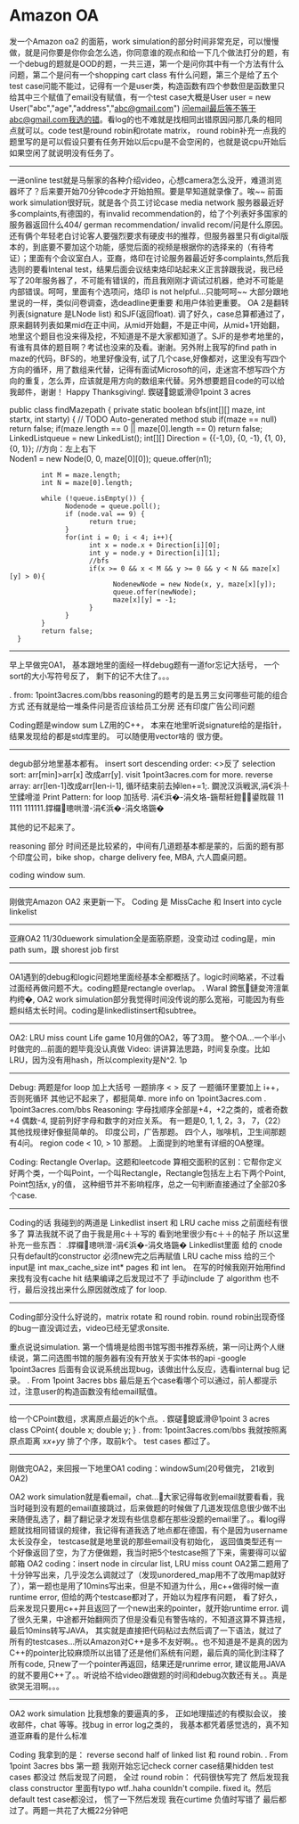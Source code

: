 # Amazon OA

发一个Amazon oa2 的面筋，work simulation的部分时间非常充足，可以慢慢做，就是问你要是你你会怎么选，你同意谁的观点和给一下几个做法打分的题，有一个debug的题就是OOD的题，一共三道，第一个是问你其中有一个方法有什么问题，第二个是问有一个shopping cart class 有什么问题，第三个是给了五个test case问能不能过，记得有一个是user类，构造函数有四个参数但是函数里只给其中三个赋值了email没有赋值，有一个test case大概是User user = new User("abc","age","address","abc@gmail.com") 问email最后等不等于abc@gmail.com我选的错。看log的也不难就是找相同出错原因问那几条的相同点就可以。code test是round robin和rotate matrix， round robin补充一点我的题里写的是可以假设只要有任务开始以后cpu是不会空闲的，也就是说cpu开始后如果空闲了就说明没有任务了。

---

一进online test就是马鬃家的各种介绍video，心想camera怎么没开，难道浏览器坏了？后来要开始70分钟code才开始拍照。要是早知道就录像了。唉~~
前面work simulation很好玩，就是各个员工讨论case media network 服务器最近好多complaints,有德国的，有invalid recommendation的，给了个列表好多国家的服务器返回什么404/ german recommendation/ invalid recom/问是什么原因。还有俩个年轻老白讨论客人要强烈要求有硬皮书的推荐，但服务器里只有digital版本的，到底要不要加这个功能，感觉后面的视频是根据你的选择来的（有待考证）；里面有个会议室白人，亚裔，烙印在讨论服务器最近好多complaints,然后我选则的要看Intenal test，结果后面会议结束烙印站起来义正言辞跟我说，我已经写了20年服务器了，不可能有错误的，而且我刚刚才调试过机器，绝对不可能是内部错误。呵呵，里面有个选项问，烙印 is not helpful...只能呵呵~~ 大部分跟地里说的一样，类似问卷调查，选deadline更重要 和用户体验更重要。
OA 2是翻转列表(signature 是LNode list) 和SJF(返回float). 调了好久，case总算都通过了，原来翻转列表如果mid在正中间，从mid开始翻，不是正中间，从mid+1开始翻，地里这个题目也没来得及挖，不知道是不是大家都知道了。SJF的是参考地里的，有谁有具体的题目啊？考试也没来的及看。谢谢。另外附上我写的find path in maze的代码，BFS的，地里好像没有, 试了几个case,好像都对，这里没有写四个方向的循环，用了数组来代替，记得有面试Microsoft的问，走迷宫不想写四个方向的重复，怎么弄，应该就是用方向的数组来代替。另外想要题目code的可以给我邮件，谢谢！ 
Happy Thanksgiving!. 鍥磋鎴戜滑@1point 3 acres

public class findMazepath {
      private static boolean bfs(int[][] maze, int startx, int starty) {
            // TODO Auto-generated method stub
            if(maze == null)
                  return false;
            if(maze.length == 0 || maze[0].length == 0)
                  return false;
            LinkedList<Node>queue = new LinkedList<Node>();
            int[][] Direction = {{-1,0}, {0, -1}, {1, 0}, {0, 1}}; //方向：左上右下     
            Noden1 = new Node(0, 0, maze[0][0]);
            queue.offer(n1);
      
            int M = maze.length;
            int N = maze[0].length;
            
            while (!queue.isEmpty()) {
                  Nodenode = queue.poll();
                  if (node.val == 9) {
                        return true;
                  }
                  for(int i = 0; i < 4; i++){
                        int x = node.x + Direction[i][0];
                        int y = node.y + Direction[i][1];
                        //bfs
                        if(x >= 0 && x < M && y >= 0 && y < N && maze[x][y] > 0){
                              NodenewNode = new Node(x, y, maze[x][y]);
                              queue.offer(newNode);
                              maze[x][y] = -1;
                        }
                  }
            }
            return false;
      }
      
      
  ---
  
  早上早做完OA1， 基本跟地里的面经一样debug题有一道for忘记大括号， 一个sort的大小写符号反了， 剩下的记不大住了。。。

. from: 1point3acres.com/bbs 
reasoning的题考的是五男三女问哪些可能的组合方式
还有就是给一堆条件问是否应该给员工分房
还有印度广告公司问题

Coding题是window sum
LZ用的C++， 本来在地里听说signature给的是指针， 结果发现给的都是std库里的。 可以随便用vector啥的 很方便。

---

degub部分地里基本都有。
insert sort descending order: <>反了
selection sort: arr[min]>arr[x] 改成arr[y]. visit 1point3acres.com for more.
reverse array: arr[len-1]改成arr[len-i-1], 循环结束前去掉len+=1;. 鐗涗汉浜戦泦,涓€浜╀笁鍒嗗湴
Print Pattern: for loop 加括号. 涓€浜�-涓夊垎-鍦帮紝鐙鍙戝竷
11
1111
111111.鐣欏璁哄潧-涓€浜�-涓夊垎鍦�

其他的记不起来了。

reasoning 部分
时间还是比较紧的，中间有几道题基本都是蒙的，后面的题有那个印度公司，bike shop，charge delivery fee, MBA, 六人圆桌问题。

coding
window sum.

---

刚做完Amazon OA2 来更新一下。
Coding 是 MissCache 和 Insert into cycle linkelist

---

亚麻OA2 11/30duework simulation全是面筋原题，没变动过
coding是，min path sum，跟 shorest job first

---

OA1遇到的debug和logic问题地里面经基本全都概括了。logic时间略紧，不过看过面经再做问题不大。coding题是rectangle overlap。
. Waral 鍗氬鏈夋洿澶氭枃绔�,
OA2 work simulation部分我觉得时间没传说的那么宽裕，可能因为有些题纠结太长时间。coding是linkedlistinsert和subtree。

---

OA2:
LRU miss count
Life game
10月做的OA2，等了3周。
整个OA...一个半小时做完的...前面的题毕竟没认真做
Video:
讲讲算法思路，时间复杂度。比如LRU，因为没有用hash，所以complexity是N^2. 1p

---

Debug:
两题是for loop 加上大括号
一题排序 < > 反了
一题循环里要加上 i++， 否则死循环
其他记不起来了，都挺简单. more info on 1point3acres.com
. 1point3acres.com/bbs
Reasoning:
字母找顺序全部是+4，+2之类的，或者奇数+4 偶数-4, 提前列好字母和数字的对应关系。
有一题是0, 1, 1, 2，3， 7，（22）
其他找规律好像挺简单的。
印度公司，广告那题。
四个人，咖啡机，卫生间那题有4问。
region code < 10, > 10 那题。
上面提到的地里有详细的OA整理。

Coding:
Rectangle Overlap。这题和leetcode 算相交面积的区别：它帮你定义好两个类，一个叫Point，一个叫Rectangle，Rectangle包括左上右下两个Point, Point包括x, y的值， 这种细节并不影响程序，总之一句判断直接通过了全部20多个case.

---

Coding的话 我碰到的两道是 Linkedlist insert 和 LRU cache miss
之前面经有很多了 算法我就不说了由于我是用c＋＋写的 看到地里很少有c＋＋的帖子 所以这里补充一些东西：
.鐣欏璁哄潧-涓€浜�-涓夊垎鍦�
Linkedlist里面 给的 cnode 只有default的constructor 必须new完之后再赋值
LRU cache miss 给的三个input是 int max_cache_size int* pages 和 int len。 在写的时候我刚开始用find来找有没有cache hit 结果编译之后发现过不了 手动include 了 algorithm 也不行，最后没找出来什么原因就改成了 for loop.

---

Coding部分没什么好说的，matrix rotate 和 round robin.
round robin出现奇怪的bug一直没调过去，video已经无望求onsite.

重点说说simulation. 第一个情境是给图书馆写图书推荐系统，第一问让两个人继续说，第二问选图书馆的服务器有没有开放关于实体书的api
-google 1point3acres
后面有会议说系统出现bug，该做出什么反应，选看internal bug 记录。
. From 1point 3acres bbs
最后是五个case看哪个可以通过，前人都提示过，注意user的构造函数没有给email赋值。

---

给一个CPoint数组，求离原点最近的k个点。. 鍥磋鎴戜滑@1point 3 acres
class CPoint{
      double x;
      double y;
}
. from: 1point3acres.com/bbs 
我就按照离原点距离 x*x+y*y 排了个序，取前k个。 test cases 都过了。

---

刚做完OA2，来回报一下地里OA1 coding：windowSum(20号做完， 21收到OA2)

OA2 work simulation就是看email，chat...大家记得每收到email就要看看，我当时碰到没有题的email直接跳过，后来做题的时候做了几道发现信息很少做不出来随便乱选了，翻了翻记录才发现有些信息都在那些没题的email里了。。看log得题就找相同错误的规律，我记得有道我选了地点都在德国，有个是因为username太长没存全， testcase就是地里说的那些email没有初始化， 返回值类型还有一个好像返回了空，为了方便做题，我当时把5个testcase照了下来，需要得可以留邮箱
OA2 coding：insert node in circular list, LRU miss count
OA2第二题用了十分钟写出来，几乎没怎么调就过了（发现unordered_map用不了改用map就好了），第一题也是用了10mins写出来，但是不知道为什么，用c++做得时候一直runtime error, 但给的两个testcase都对了，开始以为程序有问题， 看了好久， 后来发现只要用c++并且返回了一个new出来的pointer，就开始runtime error. 调了很久无果，中途都开始翻网页了但是没看见有警告啥的，不知道这算不算违规，最后10mins转写JAVA， 其实就是直接把代码粘过去然后调了一下语法，就过了所有的testcases...所以Amazon对C++是多不友好啊。。也不知道是不是真的因为C++的pointer比较麻烦所以出错了还是他们系统有问题，最后真的简化到注释了所有code, 只new了一个pointer再返回，结果还是runrime error, 建议能用JAVA的就不要用C++了。。听说给不给video跟做题的时间和debug次数还有关。。真是欲哭无泪啊。。。

---

OA2 work simulation 比我想象的要逼真的多， 正如地理描述的有模拟会议， 接收邮件，chat 等等。找bug in error log之类的， 我基本都凭着感觉选的，真不知道亚麻看的是什么标准

Coding 我拿到的是： reverse second half of linked list 和 round robin. . From 1point 3acres bbs
第一题 我刚开始忘记check corner case结果hidden test cases 都没过 然后发现了问题， 全过
round robin： 代码很快写完了 然后发现我class constructor 里面有typo wtf..haha counldn't compile. fixed it。然后default test case都没过， 慌了一下然后发现 我在curtime 负值时写错了 最后都过了。两题一共花了大概22分钟吧


